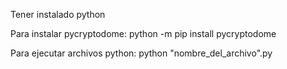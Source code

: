 Tener instalado python

Para instalar pycryptodome: python -m pip install pycryptodome  

Para ejecutar archivos python: python "nombre_del_archivo".py
